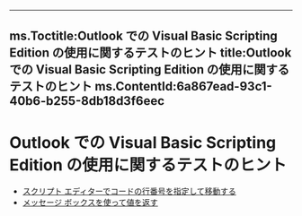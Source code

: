 

---
ms.Toctitle:Outlook での Visual Basic Scripting Edition の使用に関するテストのヒント
title:Outlook での Visual Basic Scripting Edition の使用に関するテストのヒント
ms.ContentId:6a867ead-93c1-40b6-b255-8db18d3f6eec
---
# Outlook での Visual Basic Scripting Edition の使用に関するテストのヒント


- [スクリプト エディターでコードの行番号を指定して移動する](4cf76ade-0b18-7f89-7f44-5ddf9d4892b4.md)
- [メッセージ ボックスを使って値を返す](c63ad579-a2cd-ccc7-602c-7a83476d3060.md)



